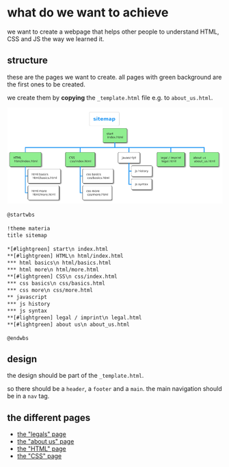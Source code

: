# what do we want to achieve

we want to create a webpage that helps other people to understand HTML,
CSS and JS the way we learned it.

## structure

these are the pages we want to create. all pages with green background
are the first ones to be created.

we create them by **copying** the `_template.html` file e.g. to
`about_us.html`.

![sitemap as image](./sitemap.png)

```plantuml
@startwbs

!theme materia
title sitemap

*[#lightgreen] start\n index.html
**[#lightgreen] HTML\n html/index.html
*** html basics\n html/basics.html
*** html more\n html/more.html
**[#lightgreen] CSS\n css/index.html
*** css basics\n css/basics.html
*** css more\n css/more.html
** javascript
*** js history
*** js syntax
**[#lightgreen] legal / imprint\n legal.html
**[#lightgreen] about us\n about_us.html

@endwbs
```

## design

the design should be part of the `_template.html`.

so there should be a `header`, a `footer` and a `main`. the main navigation should be in a `nav` tag.

## the different pages

- [the "legals" page](./legal/INDEX.md)
- [the "about us" page](./about_us/INDEX.md)
- [the "HTML" page](./html-course/INDEX.md)
- [the "CSS" page](./css-course/INDEX.md)
